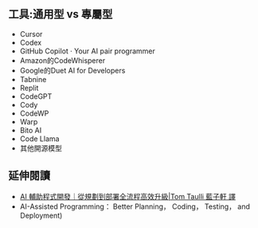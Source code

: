 ##
## 工具:通用型 vs 專屬型
- Cursor
- Codex
- GitHub Copilot · Your AI pair programmer
- Amazon的CodeWhisperer
- Google的Duet AI for Developers
- Tabnine
- Replit
- CodeGPT
- Cody
- CodeWP
- Warp
- Bito AI
- Code Llama
- 其他開源模型

## 延伸閱讀
- [AI 輔助程式開發｜從規劃到部署全流程高效升級|Tom Taulli 藍子軒 譯](https://www.tenlong.com.tw/products/9786264251594?list_name=i-r-zh_tw)
- AI-Assisted Programming： Better Planning， Coding， Testing， and Deployment)
